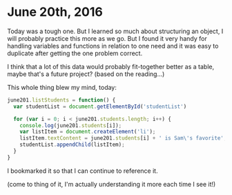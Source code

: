 # June 20th, 2016

Today was a tough one. But I learned so much about structuring an object, I will probably practice this more as we go. But I found it very handy for handling variables and functions in relation to one need and it was easy to duplicate after getting the one problem correct.

I think that a lot of this data would probably fit-together better as a table, maybe that's a future project? (based on the reading...)

This whole thing blew my mind, today:

```javascript
june201.listStudents = function() {
  var studentList = document.getElementById('studentList')

  for (var i = 0; i < june201.students.length; i++) {
    console.log(june201.students[i]);
    var listItem = document.createElement('li');
    listItem.textContent = june201.students[i] + ' is Sam\'s favorite';
    studentList.appendChild(listItem);
  }
}
```
I bookmarked it so that I can continue to reference it.

  (come to thing of it, I'm actually understanding it more each time I see it!)
